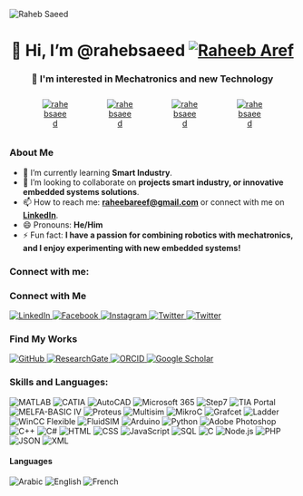 <p align="left"> <img src="https://komarev.com/ghpvc/?username=rahebsaeed&label=Profile%20views&color=0e75b6&style=flat" alt="Raheb Saeed" />
</p>
<h1 align="center">👋 Hi, I’m @rahebsaeed <a href="https://twitter.com/" target="_blank"><img src="https://img.shields.io/twitter/follow/:RaheebAref" alt="Raheeb Aref" /></a></h1>
<h3 align="center">👀 I'm interested in Mechatronics and new Technology</h3>

<div align="center" style="display: flex; flex-wrap: wrap; justify-content: center;">
        <a href="https://github.com/rahebsaeed/">
    <img src="https://github-readme-stats.vercel.app/api?username=rahebsaeed&show_icons=true&theme=transparent" alt="rahebsaeed" style="width: auto; max-width: 40%; height: auto; margin: 10px;" />
        </a>
        <a href="https://github.com/rahebsaeed/">
    <img src="https://github-readme-streak-stats.herokuapp.com/?user=rahebsaeed&theme=transparent" alt="rahebsaeed" style="width: auto; max-width: 40%; height: auto; margin: 10px;" />
        </a>
        <a href="https://wakatime.com/@rahebsaeed">
    <img src="https://github-readme-stats.vercel.app/api/wakatime?username=rahebsaeed&layout=compact&theme=transparent" alt="rahebsaeed" style="width: auto; max-width: 40%; height: auto; margin: 10px;" />  
        </a>
    <a href="https://github.com/rahebsaeed/">
    <img src="https://github-readme-stats.vercel.app/api/top-langs/?username=rahebsaeed&layout=pie&theme=transparent"  alt="rahebsaeed" style="width: auto; max-width: 40%; height: auto; margin: 10px;" />
    </a>
</div>


### About Me
- 🌱 I’m currently learning **Smart Industry**.
- 💞️ I’m looking to collaborate on **projects smart industry, or innovative embedded systems solutions**.
- 📫 How to reach me: **[raheebareef@gmail.com](mailto:raheebareef@gmail.com)** or connect with me on **[LinkedIn](https://www.linkedin.com/in/raheb-saeed/)**.
- 😄 Pronouns: **He/Him**
- ⚡ Fun fact: **I have a passion for combining robotics with mechatronics, and I enjoy experimenting with new embedded systems!**

### Connect with me:

### Connect with Me

<p align="left">
    <a href="https://www.linkedin.com/in/raheb-saeed/" target="_blank">
        <img src="https://img.shields.io/badge/LinkedIn-0A66C2?style=for-the-badge&logo=linkedin&logoColor=white" alt="LinkedIn" />
    </a>
    <a href="https://www.facebook.com/raheeb.almikhlafy" target="_blank">
        <img src="https://img.shields.io/badge/Facebook-1877F2?style=for-the-badge&logo=facebook&logoColor=white" alt="Facebook" />
    </a>
    <a href="https://www.instagram.com/raheeb_aref/" target="_blank">
        <img src="https://img.shields.io/badge/Instagram-E4405F?style=for-the-badge&logo=instagram&logoColor=white" alt="Instagram" />
    </a>
    <a href="https://twitter.com/RaheebAref" target="_blank">
        <img src="https://img.shields.io/badge/Twitter-1DA1F2?style=for-the-badge&logo=twitter&logoColor=white" alt="Twitter" />
    <a href="https://www.threads.net/@raheeb_aref" target="_blank">
        <img src="https://img.shields.io/badge/Threads-000000?style=for-the-badge&logo=Threads&logoColor=white" alt="Twitter" />
    </a>    </a>
</p>


### Find My Works

<p>
    <a href="https://github.com/rahebsaeed" target="_blank">
        <img src="https://img.shields.io/badge/GitHub-000000?style=for-the-badge&logo=github&logoColor=white" alt="GitHub" />
    </a>
    <a href="https://www.researchgate.net/profile/Raheb-Saeed-2" target="_blank">
        <img src="https://img.shields.io/badge/ResearchGate-00CCBB?style=for-the-badge&logo=researchgate&logoColor=white" alt="ResearchGate" />
    </a>
    <a href="https://orcid.org/0009-0005-5613-8767" target="_blank">
        <img src="https://img.shields.io/badge/ORCID-A6CE39?style=for-the-badge&logo=orcid&logoColor=white" alt="ORCID" />
    </a>
    <a href="https://scholar.google.com/citations?user=WzVG8kAAAAAJ&hl=ar" target="_blank">
        <img src="https://img.shields.io/badge/Google%20Scholar-4285F4?style=for-the-badge&logo=googlescholar&logoColor=white" alt="Google Scholar" />
    </a>
</p>



### Skills and Languages:
<p>
<img src="https://img.shields.io/badge/MATLAB-F5B701?style=flat&logo=matlab&logoColor=black" alt="MATLAB" />
<img src="https://img.shields.io/badge/CATIA-5D5D5D?style=flat&logo=catia&logoColor=white" alt="CATIA" />
           <img src="https://img.shields.io/badge/AutoCAD-%23D81D4A?style=flat&logo=autocad&logoColor=white" alt="AutoCAD" />
 <img src="https://img.shields.io/badge/Microsoft%20365-0078D4?style=flat&logo=microsoft&logoColor=white" alt="Microsoft 365" />
    <img src="https://img.shields.io/badge/Step7-00A3E0?style=flat&logo=siemens&logoColor=white" alt="Step7" />
       <img src="https://img.shields.io/badge/TIA%20Portal-000000?style=flat&logo=siemens&logoColor=white" alt="TIA Portal" />
    <img src="https://img.shields.io/badge/MELFA-BASIC%20IV-0078D4?style=flat&logo=siemens&logoColor=white" alt="MELFA-BASIC IV" />
    <img src="https://img.shields.io/badge/Proteus-000000?style=flat&logo=proteus&logoColor=white" alt="Proteus" />
    <img src="https://img.shields.io/badge/Multisim-000000?style=flat&logo=multisim&logoColor=white" alt="Multisim" />
    <img src="https://img.shields.io/badge/MikroC-000000?style=flat&logo=c&logoColor=white" alt="MikroC" />
    <img src="https://img.shields.io/badge/Grafcet-FF5733?style=flat&logo=automation&logoColor=white" alt="Grafcet" />
    <img src="https://img.shields.io/badge/Ladder-0066CC?style=flat&logo=automation&logoColor=white" alt="Ladder" />
    <img src="https://img.shields.io/badge/WinCC%20Flexible-000000?style=flat&logo=siemens&logoColor=white" alt="WinCC Flexible" />
    <img src="https://img.shields.io/badge/FluidSIM-0078D4?style=flat&logo=siemens&logoColor=white" alt="FluidSIM" />
    <img src="https://img.shields.io/badge/Arduino-00979D?style=flat&logo=arduino&logoColor=white" alt="Arduino" />
    <img src="https://img.shields.io/badge/Python-3776AB?style=flat&logo=python&logoColor=white" alt="Python" />
    <img src="https://img.shields.io/badge/Adobe%20Photoshop-26A8E0?style=flat&logo=adobe-photoshop&logoColor=white" alt="Adobe Photoshop" />
    <img src="https://img.shields.io/badge/C%2B%2B-00599C?style=flat&logo=c%2B%2B&logoColor=white" alt="C++" />
    <img src="https://img.shields.io/badge/C%23-239120?style=flat&logo=c-sharp&logoColor=white" alt="C#" />
    <img src="https://img.shields.io/badge/HTML-E34F26?style=flat&logo=html5&logoColor=white" alt="HTML" />
    <img src="https://img.shields.io/badge/CSS-1572B6?style=flat&logo=css3&logoColor=white" alt="CSS" />
    <img src="https://img.shields.io/badge/JavaScript-F7DF1C?style=flat&logo=javascript&logoColor=black" alt="JavaScript" />
    <img src="https://img.shields.io/badge/SQL-003B57?style=flat&logo=sql&logoColor=white" alt="SQL" />
    <img src="https://img.shields.io/badge/C-00599C?style=flat&logo=c&logoColor=white" alt="C" />
    <img src="https://img.shields.io/badge/Node.js-8CC84C?style=flat&logo=node.js&logoColor=white" alt="Node.js" />
    <img src="https://img.shields.io/badge/PHP-777BB4?style=flat&logo=php&logoColor=white" alt="PHP" />
    <img src="https://img.shields.io/badge/JSON-000000?style=flat&logo=json&logoColor=white" alt="JSON" />
    <img src="https://img.shields.io/badge/XML-000000?style=flat&logo=xml&logoColor=white" alt="XML" />
</p>

#### Languages
<p>
    <img src="https://img.shields.io/badge/Arabic%20(native)-FFBF00?style=flat&logo=language&logoColor=white" alt="Arabic" />
    <img src="https://img.shields.io/badge/English-FFBF00?style=flat&logo=language&logoColor=white" alt="English" />
    <img src="https://img.shields.io/badge/French-FFBF00?style=flat&logo=language&logoColor=white" alt="French" />
</p>


